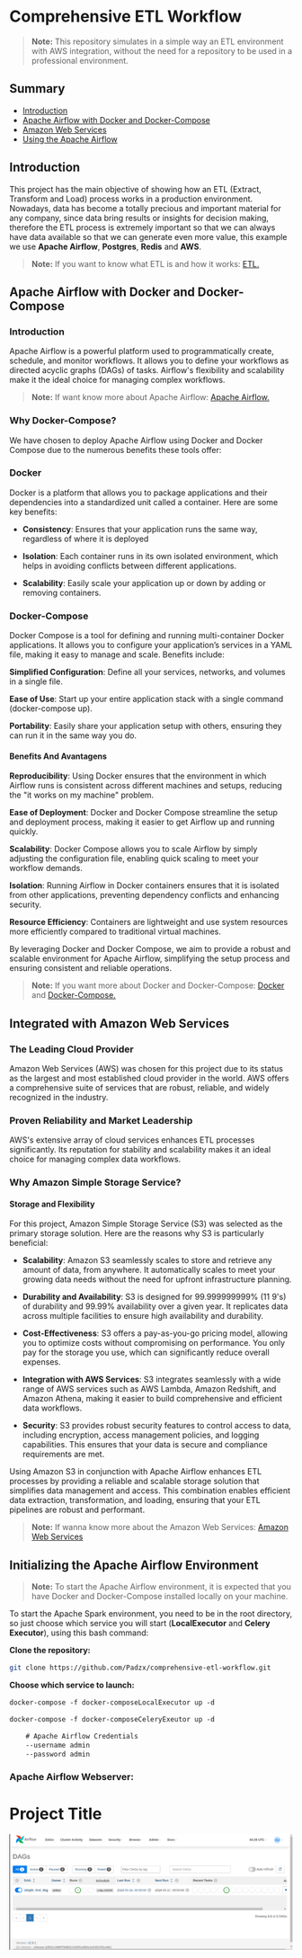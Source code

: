 # Comprehensive ETL Workflow


> **Note:**
> This repository simulates in a simple way an ETL environment with AWS integration, without the need for a repository to be used in a professional environment.

## Summary

- [Introduction](#introduction)
- [Apache Airflow with Docker and Docker-Compose](#apache-airflow-with-docker-and-docker-compose)
- [Amazon Web Services](#integrated-with-amazon-web-services)
- [Using the Apache Airflow](#initializing-the-apache-airflow-environment)


## Introduction

This project has the main objective of showing how an ETL (Extract, Transform and Load) process works in a production environment. Nowadays, data has become a totally precious and important material for any company, since data bring results or insights for decision making, therefore the ETL process is extremely important so that we can always have data available so that we can generate even more value, this example we use **Apache Airflow**, **Postgres**, **Redis** and **AWS**.

>**Note:**
> If you want to know what ETL is and how it works: [ETL.](https://www.oracle.com/pt/integration/what-is-etl/)

## Apache Airflow with Docker and Docker-Compose

### Introduction

Apache Airflow is a powerful platform used to programmatically create, schedule, and monitor workflows. It allows you to define your workflows as directed acyclic graphs (DAGs) of tasks. Airflow's flexibility and scalability make it the ideal choice for managing complex workflows.

>**Note:**
> If want know more about Apache Airflow: [Apache Airflow.](https://airflow.apache.org/docs/apache-airflow/stable/index.html)


### Why Docker-Compose?

We have chosen to deploy Apache Airflow using Docker and Docker Compose due to the numerous benefits these tools offer:

### Docker 

Docker is a platform that allows you to package applications and their dependencies into a standardized unit called a container. Here are some key benefits:

- **Consistency**: Ensures that your application runs the same way, regardless of where it is deployed

- **Isolation**: Each container runs in its own isolated environment, which helps in avoiding conflicts between different applications.

- **Scalability**: Easily scale your application up or down by adding or removing containers.

### Docker-Compose 

Docker Compose is a tool for defining and running multi-container Docker applications. It allows you to configure your application’s services in a YAML file, making it easy to manage and scale. Benefits include:

**Simplified Configuration**: Define all your services, networks, and volumes in a single file.

**Ease of Use**: Start up your entire application stack with a single command (docker-compose up).

**Portability**: Easily share your application setup with others, ensuring they can run it in the same way you do.

#### Benefits And Avantagens

**Reproducibility**: Using Docker ensures that the environment in which Airflow runs is consistent across different machines and setups, reducing the "it works on my machine" problem.

**Ease of Deployment**: Docker and Docker Compose streamline the setup and deployment process, making it easier to get Airflow up and running quickly.

**Scalability**: Docker Compose allows you to scale Airflow by simply adjusting the configuration file, enabling quick scaling to meet your workflow demands.

**Isolation**: Running Airflow in Docker containers ensures that it is isolated from other applications, preventing dependency conflicts and enhancing security.

**Resource Efficiency**: Containers are lightweight and use system resources more efficiently compared to traditional virtual machines.

By leveraging Docker and Docker Compose, we aim to provide a robust and scalable environment for Apache Airflow, simplifying the setup process and ensuring consistent and reliable operations.

>**Note:**
> If you want more about Docker and Docker-Compose: [Docker](https://hub.docker.com/) and [Docker-Compose.](https://docs.docker.com/compose/)

## Integrated with Amazon Web Services

### The Leading Cloud Provider

Amazon Web Services (AWS) was chosen for this project due to its status as the largest and most established cloud provider in the world. AWS offers a comprehensive suite of services that are robust, reliable, and widely recognized in the industry.

### Proven Reliability and Market Leadership

AWS's extensive array of cloud services enhances ETL processes significantly. Its reputation for stability and scalability makes it an ideal choice for managing complex data workflows.

### Why Amazon Simple Storage Service?

#### Storage and Flexibility

For this project, Amazon Simple Storage Service (S3) was selected as the primary storage solution. Here are the reasons why S3 is particularly beneficial:

- **Scalability**: Amazon S3 seamlessly scales to store and retrieve any amount of data, from anywhere. It automatically scales to meet your growing data needs without the need for upfront infrastructure planning.

- **Durability and Availability**: S3 is designed for 99.999999999% (11 9's) of durability and 99.99% availability over a given year. It replicates data across multiple facilities to ensure high availability and durability.

- **Cost-Effectiveness**: S3 offers a pay-as-you-go pricing model, allowing you to optimize costs without compromising on performance. You only pay for the storage you use, which can significantly reduce overall expenses.

- **Integration with AWS Services**: S3 integrates seamlessly with a wide range of AWS services such as AWS Lambda, Amazon Redshift, and Amazon Athena, making it easier to build comprehensive and efficient data workflows.

- **Security**: S3 provides robust security features to control access to data, including encryption, access management policies, and logging capabilities. This ensures that your data is secure and compliance requirements are met.

Using Amazon S3 in conjunction with Apache Airflow enhances ETL processes by providing a reliable and scalable storage solution that simplifies data management and access. This combination enables efficient data extraction, transformation, and loading, ensuring that your ETL pipelines are robust and performant.


>**Note:**
> If wanna know more about the Amazon Web Services: [Amazon Web Services](https://docs.aws.amazon.com/)

## Initializing the Apache Airflow Environment

>**Note:**
>To start the Apache Airflow environment, it is expected that you have Docker and Docker-Compose installed locally on your machine.

To start the Apache Spark environment, you need to be in the root directory, so just choose which service you will start (**LocalExecutor** and **Celery Executor**), using this bash command:

**Clone the repository:**
```bash
git clone https://github.com/Padzx/comprehensive-etl-workflow.git
```

**Choose which service to launch:**

```shell
docker-compose -f docker-composeLocalExecutor up -d
```
```shell
docker-compose -f docker-composeCeleryExeutor up -d
```

```shell 
    # Apache Airflow Credentials
    --username admin
    --password admin  
```
### Apache Airflow Webserver:
# Project Title

![Screenshot](./docs/img/airflow.png)

